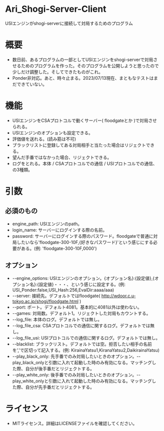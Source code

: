 # Ari_Shogi-Server-Client
USIエンジンがshogi-serverに接続して対局するためのプログラム
# 概要
- 数日前、あるプログラムの一部としてUSIエンジンをshogi-serverで対局させるためのプログラムを作った。そのプログラムを公開しようと思ったので少しだけ調整した。そしてできたものがこれ。
- Ponder非対応。あと、時々止まる。2023/07/13現在、まともなテストはまだできていない。

# 機能
- USIエンジンをCSAプロトコルで動くサーバー( floodgateとか )で対局させられる。
- USIエンジンのオプションも設定できる。
- 評価値を送れる。(読み筋は不可)
- ブラックリストに登録してある対局相手と当たった場合はリジェクトできる。
- 望んだ手番ではなかった場合、リジェクトできる。
- ログをとれる。本体 / CSAプロトコルでの通信 / USIプロトコルでの通信、の3種類。

# 引数
## 必須のもの
- engine_path: USIエンジンのpath。
- login_name: サーバーにログインする際の名前。
- password: サーバーにログインする際のパスワード。floodgateで普通に対局したいなら'floodgate-300-10F,{好きなパスワード}'という感じにする必要がある。(例: 'floodgate-300-10F,0000')

## オプション
- --engine_options: USIエンジンのオプション。{オプション名}:{設定値},{オプション名}:{設定値}・・・、という感じに設定する。(例: USI_Ponder:false,USI_Hash:256,EvalDir:aaaa/aaa)
- --server: 接続先。デフォルトではfloodgate( http://wdoor.c.u-tokyo.ac.jp/shogi/floodgate.html )
- --port: ポート。デフォルト4081。基本的に4081以外は使わない。
- --games: 対局数。デフォルト1。リジェクトした対局もカウントする。
- --log_file: 本体のログ。デフォルトでは無し。
- --log_file_csa: CSAプロトコルでの通信に関するログ。デフォルトでは無し。
- --log_file_usi: USIプロトコルでの通信に関するログ。デフォルトでは無し。
- --blacklist: ブラックリスト。デフォルトでは空。拒否したい相手の名前を','で区切って記入する。(例: KirainaYatsu1,KiranaYatsu2,DaikirainaYatsu)
- --play_black_only: 先手番でのみ対局したいときのオプション。--play_black_onlyと引数に入れて起動した時のみ有効になる。マッチングした際、自分が後手番だとリジェクトする。
- --play_white_only: 後手番でのみ対局したいときのオプション。--play_white_onlyと引数に入れて起動した時のみ有効になる。マッチングした際、自分が先手番だとリジェクトする。

# ライセンス
- MITライセンス。詳細はLICENSEファイルを確認してください。
